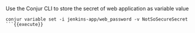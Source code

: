 

Use the Conjur CLI to store the secret of web application as variable value

```
conjur variable set -i jenkins-app/web_password -v NotSoSecureSecret
```{{execute}}
